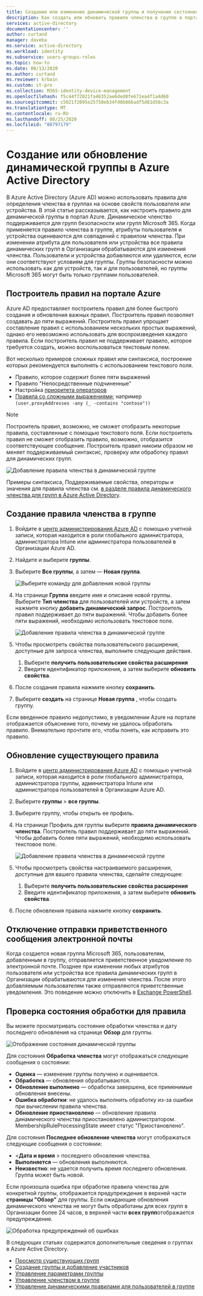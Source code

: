 ```yaml
---
title: Создание или изменение динамической группы и получение состояния — Azure AD | Документация Майкрософт
description: Как создать или обновить правило членства в группе в портал Azure и проверить состояние его обработки.
services: active-directory
documentationcenter: ''
author: curtand
manager: daveba
ms.service: active-directory
ms.workload: identity
ms.subservice: users-groups-roles
ms.topic: how-to
ms.date: 08/13/2020
ms.author: curtand
ms.reviewer: krbain
ms.custom: it-pro
ms.collection: M365-identity-device-management
ms.openlocfilehash: f5c44f72021fa46352ae6ded8fe671ea4f1a4d60
ms.sourcegitcommit: c5021f2095e25750eb34fd0b866adf5d81d56c3a
ms.translationtype: MT
ms.contentlocale: ru-RU
ms.lasthandoff: 08/25/2020
ms.locfileid: "88797179"
---
```

# <a name="create-or-update-a-dynamic-group-in-azure-active-directory"></a>Создание или обновление динамической группы в Azure Active Directory

В Azure Active Directory (Azure AD) можно использовать правила для определения членства в группах на основе свойств пользователя или устройства. В этой статье рассказывается, как настроить правило для динамической группы в портал Azure.
Динамическое членство поддерживается для групп безопасности или групп Microsoft 365. Когда применяется правило членства в группе, атрибуты пользователя и устройства оцениваются для совпадений с правилом членства. При изменении атрибута для пользователя или устройства все правила динамических групп в Организации обрабатываются для изменения членства. Пользователи и устройства добавляются или удаляются, если они соответствуют условиям для группы. Группы безопасности можно использовать как для устройств, так и для пользователей, но группы Microsoft 365 могут быть только группами пользователей.

## <a name="rule-builder-in-the-azure-portal"></a>Построитель правил на портале Azure

Azure AD предоставляет построитель правил для более быстрого создания и обновления важных правил. Построитель правил позволяет создавать до пяти выражений. Построитель правил упрощает составление правил с использованием нескольких простых выражений, однако его невозможно использовать для воспроизведения каждого правила. Если построитель правил не поддерживает правило, которое требуется создать, можно воспользоваться текстовым полем.

Вот несколько примеров сложных правил или синтаксиса, построение которых рекомендуется выполнять с использованием текстового поля.

- Правило, которое содержит более пяти выражений
- Правило "Непосредственные подчиненные"
- Настройка [приоритета операторов](groups-dynamic-membership.md#operator-precedence)
- [Правила со сложными выражениями](groups-dynamic-membership.md#rules-with-complex-expressions); например `(user.proxyAddresses -any (_ -contains "contoso"))`

> [!NOTE]
> Построитель правил, возможно, не сможет отобразить некоторые правила, составленные с помощью текстового поля. Если построитель правил не сможет отобразить правило, возможно, отобразится соответствующее сообщение. Построитель правил никоим образом не меняет поддерживаемый синтаксис, проверку или обработку правил для динамических групп.

![Добавление правила членства в динамической группе](./media/groups-create-rule/update-dynamic-group-rule.png)

Примеры синтаксиса, Поддерживаемые свойства, операторы и значения для правила членства см. [в разделе правила динамического членства для групп в Azure Active Directory](groups-dynamic-membership.md).

## <a name="to-create-a-group-membership-rule"></a>Создание правила членства в группе

1. Войдите в [центр администрирования Azure AD](https://aad.portal.azure.com) с помощью учетной записи, которая находится в роли глобального администратора, администратора Intune или администратора пользователей в Организации Azure AD.
1. Найдите и выберите **группы**.
1. Выберите **Все группы**, а затем — **Новая группа**.

   ![Выберите команду для добавления новой группы](./media/groups-create-rule/create-new-group-azure-active-directory.png)

1. На странице **Группа** введите имя и описание новой группы. Выберите **Тип членства** для пользователей или устройств, а затем нажмите кнопку **добавить динамический запрос**. Построитель правил поддерживает до пяти выражений. Чтобы добавить более пяти выражений, необходимо использовать текстовое поле.

   ![Добавление правила членства в динамической группе](./media/groups-create-rule/add-dynamic-group-rule.png)

1. Чтобы просмотреть свойства пользовательского расширения, доступные для запроса членства, выполните следующие действия.
   1. Выберите **получить пользовательские свойства расширения**
   1. Введите идентификатор приложения, а затем выберите **обновить свойства**.
1. После создания правила нажмите кнопку **сохранить**.
1. Выберите **создать** на странице **Новая группа** , чтобы создать группу.

Если введенное правило недопустимо, в уведомлении Azure на портале отображается объяснение того, почему не удалось обработать правило. Внимательно прочтите его, чтобы понять, как исправить это правило.

## <a name="to-update-an-existing-rule"></a>Обновление существующего правила

1. Войдите в [центр администрирования Azure AD](https://aad.portal.azure.com) с помощью учетной записи, которая находится в роли глобального администратора, администратора группы, администратора Intune или администратора пользователей в Организации Azure AD.
1. Выберите **группы**  >  **все группы**.
1. Выберите группу, чтобы открыть ее профиль.
1. На странице Профиль для группы выберите **правила динамического членства**. Построитель правил поддерживает до пяти выражений. Чтобы добавить более пяти выражений, необходимо использовать текстовое поле.

   ![Добавление правила членства в динамической группе](./media/groups-create-rule/update-dynamic-group-rule.png)

1. Чтобы просмотреть свойства настраиваемого расширения, доступные для вашего правила членства, сделайте следующее:
   1. Выберите **получить пользовательские свойства расширения**
   1. Введите идентификатор приложения, а затем выберите **обновить свойства**.
1. После обновления правила нажмите кнопку **сохранить**.

## <a name="turn-on-or-off-welcome-email"></a>Отключение отправки приветственного сообщения электронной почты

Когда создается новая группа Microsoft 365, пользователям, добавленным в группу, отправляется приветственное уведомление по электронной почте. Позднее при изменении любых атрибутов пользователя или устройства все правила динамических групп в Организации обрабатываются для изменения членства. После этого добавляемым пользователям также отправляются приветственные уведомления. Это поведение можно отключить в [Exchange PowerShell](/powershell/module/exchange/users-and-groups/Set-UnifiedGroup?view=exchange-ps).

## <a name="check-processing-status-for-a-rule"></a>Проверка состояния обработки для правила

Вы можете просматривать состояние обработки членства и дату последнего обновления на странице **Обзор** для группы.
  
  ![Отображение состояния динамической группы](./media/groups-create-rule/group-status.png)

Для состояния **Обработка членства** могут отображаться следующие сообщения о состоянии:

- **Оценка** — изменение группы получено и оценивается.
- **Обработка** — обновления обрабатываются.
- **Обновление выполнено** — обработка завершена, все применимые обновления внесены.
- **Ошибка обработки**: не удалось выполнить обработку из-за ошибки при вычислении правила членства.
- **Обновление приостановлено** — обновление правила динамического членства приостановлено администратором. MembershipRuleProcessingState имеет статус "Приостановлено".

Для состояния **Последнее обновление членства** могут отображаться следующие сообщения о состоянии:

- &lt;**Дата и время** &gt; последнего обновления членства.
- **Выполняется** — обновления выполняются.
- **Неизвестно**: не удается получить время последнего обновления. Группа может быть новой.

Если произошла ошибка при обработке правила членства для конкретной группы, отображается предупреждение в верхней части **страницы "Обзор"** для группы. Если ожидающие обновления динамического членства не могут быть обработаны для всех групп в Организации более 24 часов, в верхней части **всех групп**отображается предупреждение.

![Обработка предупреждений об ошибках](./media/groups-create-rule/processing-error.png)

В следующих статьях содержатся дополнительные сведения о группах в Azure Active Directory.

- [Просмотр существующих групп](../fundamentals/active-directory-groups-view-azure-portal.md)
- [Создание группы и добавление участников](../fundamentals/active-directory-groups-create-azure-portal.md)
- [Управление параметрами группы](../fundamentals/active-directory-groups-settings-azure-portal.md)
- [Управление членством в группе](../fundamentals/active-directory-groups-membership-azure-portal.md)
- [Управление динамическими правилами для пользователей в группе](groups-dynamic-membership.md)